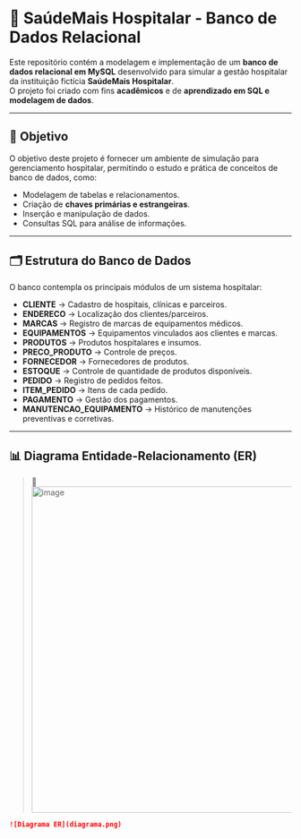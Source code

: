 # 🏥 SaúdeMais Hospitalar - Banco de Dados Relacional

Este repositório contém a modelagem e implementação de um **banco de dados relacional em MySQL** desenvolvido para simular a gestão hospitalar da instituição fictícia **SaúdeMais Hospitalar**.  
O projeto foi criado com fins **acadêmicos** e de **aprendizado em SQL e modelagem de dados**.

---

## 📌 Objetivo
O objetivo deste projeto é fornecer um ambiente de simulação para gerenciamento hospitalar, permitindo o estudo e prática de conceitos de banco de dados, como:
- Modelagem de tabelas e relacionamentos.
- Criação de **chaves primárias e estrangeiras**.
- Inserção e manipulação de dados.
- Consultas SQL para análise de informações.

---

## 🗂 Estrutura do Banco de Dados
O banco contempla os principais módulos de um sistema hospitalar:

- **CLIENTE** → Cadastro de hospitais, clínicas e parceiros.  
- **ENDERECO** → Localização dos clientes/parceiros.  
- **MARCAS** → Registro de marcas de equipamentos médicos.  
- **EQUIPAMENTOS** → Equipamentos vinculados aos clientes e marcas.  
- **PRODUTOS** → Produtos hospitalares e insumos.  
- **PRECO_PRODUTO** → Controle de preços.  
- **FORNECEDOR** → Fornecedores de produtos.  
- **ESTOQUE** → Controle de quantidade de produtos disponíveis.  
- **PEDIDO** → Registro de pedidos feitos.  
- **ITEM_PEDIDO** → Itens de cada pedido.  
- **PAGAMENTO** → Gestão dos pagamentos.  
- **MANUTENCAO_EQUIPAMENTO** → Histórico de manutenções preventivas e corretivas.  

---

## 📊 Diagrama Entidade-Relacionamento (ER)
> 🔹 <img width="1645" height="583" alt="image" src="https://github.com/user-attachments/assets/426e5602-50ca-481a-b701-62df3b387d15" />

```md
![Diagrama ER](diagrama.png)




